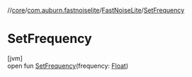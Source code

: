 //[core](../../../index.md)/[com.auburn.fastnoiselite](../index.md)/[FastNoiseLite](index.md)/[SetFrequency](-set-frequency.md)

# SetFrequency

[jvm]\
open fun [SetFrequency](-set-frequency.md)(frequency: [Float](https://kotlinlang.org/api/latest/jvm/stdlib/kotlin/-float/index.html))
